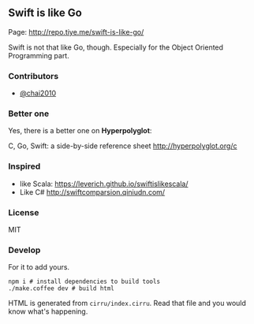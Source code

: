 
Swift is like Go
------

Page: http://repo.tiye.me/swift-is-like-go/

Swift is not that like Go, though.
Especially for the Object Oriented Programming part.

### Contributors

* [@chai2010](https://github.com/chai2010/swift-is-like-go)

### Better one

Yes, there is a better one on **Hyperpolyglot**:

C, Go, Swift: a side-by-side reference sheet http://hyperpolyglot.org/c

### Inspired

* like Scala: https://leverich.github.io/swiftislikescala/
* Like C# http://swiftcomparsion.qiniudn.com/

### License

MIT

### Develop

For it to add yours.

```
npm i # install dependencies to build tools
./make.coffee dev # build html
```

HTML is generated from `cirru/index.cirru`.
Read that file and you would know what's happening.